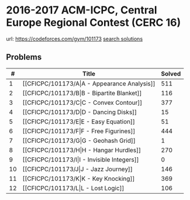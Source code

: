# 2016-2017 ACM-ICPC, Central Europe Regional Contest (CERC 16)

url: https://codeforces.com/gym/101173
[search solutions](https://www.google.com/search?q=Solution+OR+題解+2016-2017+ACM-ICPC,+Central+Europe+Regional+Contest+(CERC+16))

## Problems

| # | Title | Solved |
| --- | --- | --- |
|1|[[CFICPC/101173/A\|A - Appearance Analysis]]|511|
|2|[[CFICPC/101173/B\|B - Bipartite Blanket]]|116|
|3|[[CFICPC/101173/C\|C - Convex Contour]]|377|
|4|[[CFICPC/101173/D\|D - Dancing Disks]]|15|
|5|[[CFICPC/101173/E\|E - Easy Equation]]|51|
|6|[[CFICPC/101173/F\|F - Free Figurines]]|444|
|7|[[CFICPC/101173/G\|G - Geohash Grid]]|1|
|8|[[CFICPC/101173/H\|H - Hangar Hurdles]]|270|
|9|[[CFICPC/101173/I\|I - Invisible Integers]]|0|
|10|[[CFICPC/101173/J\|J - Jazz Journey]]|146|
|11|[[CFICPC/101173/K\|K - Key Knocking]]|369|
|12|[[CFICPC/101173/L\|L - Lost Logic]]|106|
